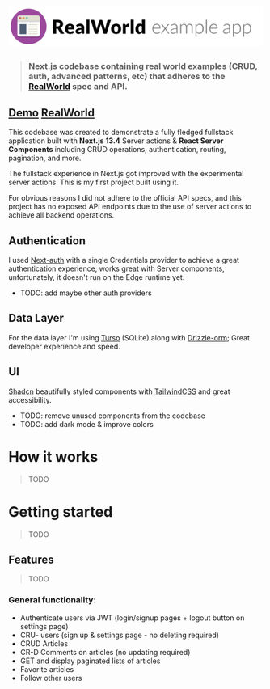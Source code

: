 
# ![RealWorld Example App](logo.png)

> ### Next.js codebase containing real world examples (CRUD, auth, advanced patterns, etc) that adheres to the [RealWorld](https://github.com/gothinkster/realworld) spec and API.
## [Demo](https://next-13-rsc-realworld-example-app.vercel.app/) [RealWorld](https://github.com/gothinkster/realworld)

This codebase was created to demonstrate a fully fledged fullstack application built with **Next.js 13.4** Server actions & **React Server Components** including CRUD operations, authentication, routing, pagination, and more.

The fullstack experience in Next.js got improved with the experimental server actions. This is my first project built using it.

For obvious reasons I did not adhere to the official API specs, and this project has no exposed API endpoints due to the use of server actions to achieve all backend operations.

## Authentication
I used [Next-auth](https://next-auth.js.org/) with a single Credentials provider to achieve a great authentication experience, works great with Server components, unfortunately, it doesn't run on the Edge runtime yet.
- TODO: add maybe other auth providers

## Data Layer
For the data layer I'm using [Turso](https://turso.tech/) (SQLite) along with [Drizzle-orm](https://orm.drizzle.team/); Great developer experience and speed.

## UI
[Shadcn](https://ui.shadcn.com) beautifully styled components with [TailwindCSS](https://tailwindcss.com/) and great accessibility.
- TODO: remove unused components from the codebase
- TODO: add dark mode & improve colors

# How it works

> TODO

# Getting started

> TODO

## Features

> TODO

### General functionality:
- Authenticate users via JWT (login/signup pages + logout button on settings page)
- CRU- users (sign up & settings page - no deleting required)
- CRUD Articles
- CR-D Comments on articles (no updating required)
- GET and display paginated lists of articles
- Favorite articles
- Follow other users
